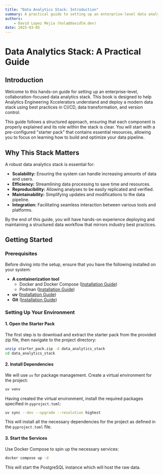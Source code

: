 ```yaml
---
title: "Data Analytics Stack: Introduction"
summary: A practical guide to setting up an enterprise-level data analytics stack.
authors:
    - David Lopez Mejia (hola@davidlm.dev)
date: 2025-03-05
---
```


# Data Analytics Stack: A Practical Guide

## Introduction

Welcome to this hands-on guide for setting up an enterprise-level, collaboration-focused data analytics stack. This book is designed to help Analytics Engineering Xccelerators understand and deploy a modern data stack using best practices in CI/CD, data transformation, and version control.

This guide follows a structured approach, ensuring that each component is properly explained and its role within the stack is clear. You will start with a pre-configured "starter pack" that contains essential resources, allowing you to focus on learning how to build and optimize your data pipeline.

## Why This Stack Matters

A robust data analytics stack is essential for:

- **Scalability:** Ensuring the system can handle increasing amounts of data and users.
- **Efficiency:** Streamlining data processing to save time and resources.
- **Reproducibility:** Allowing analyses to be easily replicated and verified.
- **Maintainability:** Simplifying updates and modifications to the data pipeline.
- **Integration:** Facilitating seamless interaction between various tools and platforms.

By the end of this guide, you will have hands-on experience deploying and maintaining a structured data workflow that mirrors industry best practices.

## Getting Started

### Prerequisites

Before diving into the setup, ensure that you have the following installed on your system:

- **A containerization tool**
    - Docker and Docker Compose ([Installation Guide](https://docs.docker.com/get-docker/))
    - Podman ([Installation Guide](https://podman.io/docs/installation))
- **uv** ([Installation Guide](https://github.com/astral-sh/uv))
- **Git** ([Installation Guide](https://git-scm.com/downloads))

### Setting Up Your Environment

#### 1. Open the Starter Pack

The first step is to download and extract the starter pack from the provided zip file, then navigate to the project directory:

```bash
unzip starter_pack.zip -d data_analytics_stack
cd data_analytics_stack
```

#### 2. Install Dependencies

We will use `uv` for package management. Create a virtual environment for the project:

```bash
uv venv
```

Having created the virtual environment, install the required packages specified in `pyproject.toml`:

```bash
uv sync --dev --upgrade --resolution highest
```

This will install all the necessary dependencies for the project as defined in the `pyproject.toml` file.

#### 3. Start the Services

Use Docker Compose to spin up the necessary services:

```bash
docker compose up -d
```

This will start the PostgreSQL instance which will host the raw data.
